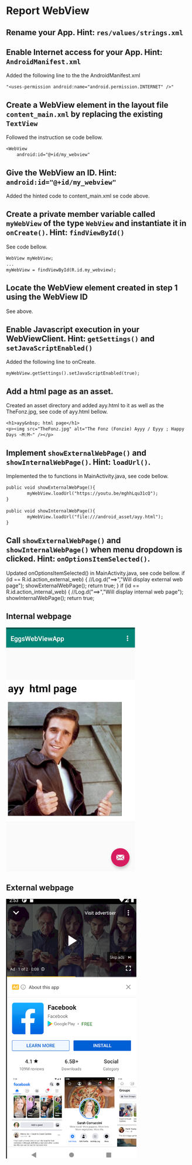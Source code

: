 
# Report WebView ##
## Rename your App. Hint: `res/values/strings.xml`

## Enable Internet access for your App. Hint: `AndroidManifest.xml`
Added the following line to the the AndroidManifest.xml 

    "<uses-permission android:name="android.permission.INTERNET" />"

## Create a WebView element in the layout file `content_main.xml` by replacing the existing `TextView`
Followed the instruction se code bellow.

    <WebView
        android:id="@+id/my_webview"

## Give the WebView an ID. Hint: `android:id="@+id/my_webview"`
Added the hinted code to content_main.xml se code above.

## Create a private member variable called `myWebView` of the type `WebView` and instantiate it in `onCreate()`. Hint: `findViewById()`
See code bellow.
    
    WebView myWebView;
    ...
    myWebView = findViewById(R.id.my_webview);

## Locate the WebView element created in step 1 using the WebView ID
See above.

## Enable Javascript execution in your WebViewClient. Hint: `getSettings()` and `setJavaScriptEnabled()`
Added the following line to onCreate. 

    myWebView.getSettings().setJavaScriptEnabled(true);

## Add a html page as an asset.
Created an asset directory and added ayy.html to it as well as the TheFonz.jpg, see code of ayy.html bellow.

    <h1>ayy&nbsp; html page</h1>
    <p><img src="TheFonz.jpg" alt="The Fonz (Fonzie) Ayyy / Eyyy ; Happy Days ~M:M~" /></p>

## Implement `showExternalWebPage()` and `showInternalWebPage()`. Hint: `loadUrl()`.
Implemented the to functions in MainActivity.java, see code bellow.

    public void showExternalWebPage(){
            myWebView.loadUrl("https://youtu.be/mghhLqu31cQ");
    }

    public void showInternalWebPage(){
            myWebView.loadUrl("file:///android_asset/ayy.html");
    }

## Call `showExternalWebPage()` and `showInternalWebPage()` when menu dropdown is clicked. Hint: `onOptionsItemSelected()`.
Updated onOptionsItemSelected() in MainActivity.java, see code bellow.
        if (id == R.id.action_external_web) {
            //Log.d("==>","Will display external web page");
            showExternalWebPage();
            return true;
        }
        if (id == R.id.action_internal_web) {
            //Log.d("==>","Will display internal web page");
            showInternalWebPage();
            return true;


## Internal webpage
![](Internal.png)

## External webpage
![](External.png)


